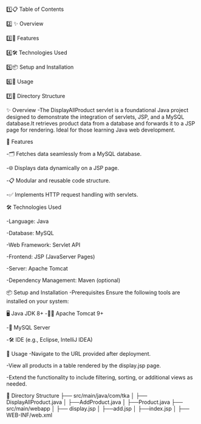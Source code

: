 1️⃣📋 Table of Contents

2️⃣ ✨ Overview

3️⃣🚀 Features

4️⃣🛠️ Technologies Used

5️⃣📦 Setup and Installation

6️⃣📖 Usage

7️⃣📂 Directory Structure


✨ Overview
-The DisplayAllProduct servlet is a foundational Java project designed to demonstrate the integration of servlets,
JSP, and a MySQL database.It retrieves product data from a database and forwards it to a JSP page for rendering. 
Ideal for those learning Java web development.



 🚀 Features
 
-🗂️ Fetches data seamlessly from a MySQL database.

-🌐 Displays data dynamically on a JSP page.

-📋 Modular and reusable code structure.

-✅ Implements HTTP request handling with servlets.


🛠️ Technologies Used

-Language: Java

-Database: MySQL

-Web Framework: Servlet API

-Frontend: JSP (JavaServer Pages)

-Server: Apache Tomcat

-Dependency Management: Maven (optional)


📦 Setup and Installation
-Prerequisites
Ensure the following tools are installed on your system:


🖥️ Java JDK 8+
-🐱‍💻 Apache Tomcat 9+

-🐬 MySQL Server

-🛠️ IDE (e.g., Eclipse, IntelliJ IDEA)


📖 Usage
-Navigate to the URL provided after deployment.

-View all products in a table rendered by the display.jsp page.

-Extend the functionality to include filtering, sorting, or additional views as needed.



📂 Directory Structure
├── src/main/java/com/tka
│   ├── DisplayAllProduct.java
│   ├──AddProduct.java
│   ├──Product.java
├── src/main/webapp
│   ├── display.jsp
│   ├──add.jsp
│   ├──index.jsp
│   ├── WEB-INF/web.xml

